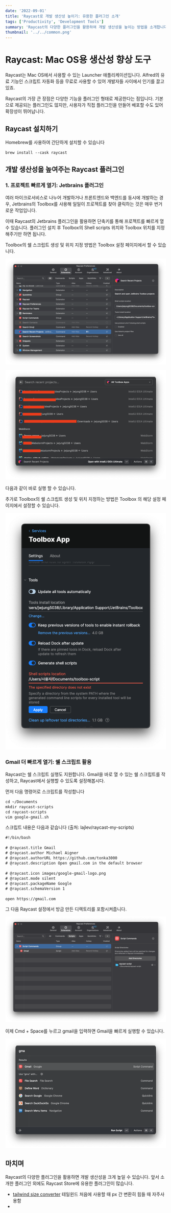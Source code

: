 ```yaml
---
date: '2022-09-01'
title: 'Raycast로 개발 생산성 높이기: 유용한 플러그인 소개'
tags: ['Productivity', 'Development Tools']
summary: 'Raycast의 다양한 플러그인을 활용하여 개발 생산성을 높이는 방법을 소개합니다.'
thumbnail: '../../common.png'
---
```


# Raycast: Mac OS용 생산성 향상 도구

Raycast는 Mac OS에서 사용할 수 있는 Launcher 애플리케이션입니다. Alfred의 유료 기능인 스크립트 자동화 등을 무료로 사용할 수 있어 개발자들 사이에서 인기를 끌고 있죠.

Raycast의 가장 큰 장점은 다양한 기능을 플러그인 형태로 제공한다는 점입니다. 기본으로 제공되는 플러그인도 많지만, 사용자가 직접 플러그인을 만들어 배포할 수도 있어 확장성이 뛰어납니다.
## Raycast 설치하기

Homebrew를 사용하여 간단하게 설치할 수 있습니다

```shell
brew install --cask raycast
```

## 개발 생산성을 높여주는 Raycast 플러그인

### 1. 프로젝트 빠르게 열기: Jetbrains 플러그인
여러 마이크로서비스로 나누어 개발하거나 프론트엔드와 백엔드를 동시에 개발하는 경우, Jetbrains의 Toolbox를 사용해 일일이 프로젝트를 찾아 클릭하는 것은 매우 번거로운 작업입니다.

이때 Raycast의 Jetbrains 플러그인을 활용하면 단축키를 통해 프로젝트를 빠르게 열 수 있습니다. 플러그인 설치 후 Toolbox의 Shell scripts 위치와 Toolbox 위치를 지정해주기만 하면 됩니다.

Toolbox의 쉘 스크립트 생성 및 위치 지정 방법은 Toolbox 설정 페이지에서 할 수 있습니다.

![Setting_HotKey](./raycast-1.png)

![Raycast_Jetbrains_Result](./raycast-2.png)

다음과 같이 바로 실행 할 수 있습니다.

추가로 Toolbox의 쉘 스크립트 생성 및 위치 지정하는 방법은 Toolbox 의 해당 설정 페이지에서 설정할 수 있습니다.

![Toolbox_ShellScript_location](./raycast-3.png)

### Gmail 더 빠르게 열기: 쉘 스크립트 활용

Raycast는 쉘 스크립트 실행도 지원합니다. Gmail을 바로 열 수 있는 쉘 스크립트를 작성하고, Raycast에서 실행할 수 있도록 설정해봅시다.

먼저 다음 명령어로 스크립트를 작성합니다
```shell
cd ~/Documents
mkdir raycast-scripts
cd raycast-scripts
vim google-gmail.sh
```
스크립트 내용은 다음과 같습니다 (출처: lajlev/raycast-my-scripts)

```
#!/bin/bash

# @raycast.title Gmail
# @raycast.author Michael Aigner
# @raycast.authorURL https://github.com/tonka3000
# @raycast.description Open gmail.com in the default browser

# @raycast.icon images/google-gmail-logo.png
# @raycast.mode silent
# @raycast.packageName Google
# @raycast.schemaVersion 1

open https://gmail.com
``` 

그 다음 Raycast 설정에서 방금 만든 디렉토리를 포함시켜줍니다.

![Shell-script](./raycast-4.png)

이제 Cmd + Space를 누르고 gmail을 입력하면 Gmail을 빠르게 실행할 수 있습니다.

![Gmail-Example](./raycast-5.png)


## 마치며
Raycast의 다양한 플러그인을 활용하면 개발 생산성을 크게 높일 수 있습니다.
앞서 소개한 플러그인 외에도 Raycast Store에 유용한 플러그인이 많습니다. 

- [tailwind size converter](https://www.raycast.com/kemiljk/tailwind-size-conversion) 테일윈드 처음에 사용할 때 px 간 변환히 힘들 때 자주사용함
- 
